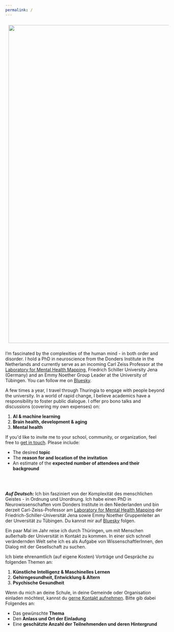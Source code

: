 ```yaml
---
permalink: /
---
```


<img align="center" src="https://thomaswolfers.github.io/images/bird.png" width="1000 px" style="padding: 10px"> 
<br>

I’m fascinated by the complexities of the human mind - in both order and disorder. I hold a PhD in neuroscience from the Donders Institute in the Netherlands and currently serve as an incoming Carl Zeiss Professor at the [Laboratory for Mental Health Mapping](https://mhm-lab.github.io), Friedrich Schiller University Jena (Germany) and an Emmy Noether Group Leader at the University of Tübingen. You can follow me on [Bluesky](https://bsky.app/profile/thomaswolfers.bsky.social).

A few times a year, I travel through Thuringia to engage with people beyond the university. In a world of rapid change, I believe academics have a responsibility to foster public dialogue. I offer pro bono talks and discussions (covering my own expenses) on:

1. **AI & machine learning**  
2. **Brain health, development & aging**  
3. **Mental health**

If you'd like to invite me to your school, community, or organization, feel free to [get in touch](mailto:dr.thomas.wolfers@gmail.com). Please include:
- The desired **topic**  
- The **reason for and location of the invitation**  
- An estimate of the **expected number of attendees and their background**

<br>
<br>

***Auf Deutsch:*** Ich bin fasziniert von der Komplexität des menschlichen Geistes - in Ordnung und Unordnung. Ich habe einen PhD in Neurowissenschaften vom Donders Institute in den Niederlanden und bin derzeit Carl-Zeiss-Professor am [Laboratory for Mental Health Mapping](https://mhm-lab.github.io) der Friedrich-Schiller-Universität Jena sowie Emmy Noether Gruppenleiter an der Unversität zu Tübingen. Du kannst mir auf [Bluesky](https://bsky.app/profile/thomaswolfers.bsky.social) folgen.

Ein paar Mal im Jahr reise ich durch Thüringen, um mit Menschen außerhalb der Universität in Kontakt zu kommen. In einer sich schnell verändernden Welt sehe ich es als Aufgabe von WissenschaftlerInnen, den Dialog mit der Gesellschaft zu suchen.

Ich biete ehrenamtlich (auf eigene Kosten) Vorträge und Gespräche zu folgenden Themen an:

1. **Künstliche Intelligenz & Maschinelles Lernen**  
2. **Gehirngesundheit, Entwicklung & Altern**  
3. **Psychische Gesundheit**

Wenn du mich an deine Schule, in deine Gemeinde oder Organisation einladen möchtest, kannst du [gerne Kontakt aufnehmen](mailto:dr.thomas.wolfers@gmail.com). Bitte gib dabei Folgendes an:

- Das gewünschte **Thema**  
- Den **Anlass und Ort der Einladung**  
- Eine **geschätzte Anzahl der Teilnehmenden und deren Hintergrund**
